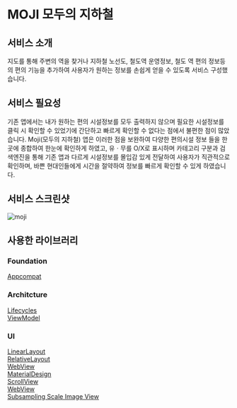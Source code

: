 # MOJI 모두의 지하철
## 서비스 소개
지도를 통해 주변의 역을 찾거나 지하철 노선도, 철도역 운영정보, 철도	역 편의 정보등의 편의 기능을 추가하여 사용자가 원하는 정보를 손쉽게 얻을 수 있도록 서비스 구성했습니다.

## 서비스 필요성
 기존 앱에서는 내가 원하는 편의 시설정보를 모두 출력하지 않으며 필요한 시설정보를 클릭 시 확인할 수 있었기에 간단하고 빠르게 확인할 수 없다는 점에서 불편한 점이 많았습니다. 
Moji(모두의 지하철) 앱은 이러한 점을 보완하여 다양한 편의시설 정보 들을 한곳에 종합하여 한눈에 확인하게 하였고, 유ㆍ무를 O/X로 표시하며 카테고리 구분과 검색엔진을 통해 기존 앱과 다르게 시설정보를 몰입감 있게 전달하여 사용자가 직관적으로 확인하며, 바쁜 현대인들에게 시간을 절약하여 정보를 빠르게 확인할 수 있게 하였습니다.


## 서비스 스크린샷
![moji](https://user-images.githubusercontent.com/77232856/148357810-82812182-1839-453e-b140-7a02485f48d1.png)

## 사용한 라이브러리
### Foundation
[Appcompat](https://developer.android.com/topic/libraries/support-library/packages#v7-appcompat)   

### Architcture
[Lifecycles](https://developer.android.com/topic/libraries/architecture/lifecycle)   
[ViewModel](https://developer.android.com/topic/libraries/architecture/viewmodel)  

### UI
[LinearLayout](https://developer.android.com/reference/android/widget/LinearLayout)   
[RelativeLayout](https://developer.android.com/reference/kotlin/android/widget/RelativeLayout)  
[WebView](https://developer.android.com/guide/webapps/webview)  
[MaterialDesign](https://material.io/design)  
[ScrollView](https://developer.android.com/reference/androidx/core/view/ScrollingView)  
[WebView](https://developer.android.com/guide/webapps/webview)  
[Subsampling Scale Image View](https://github.com/davemorrissey/subsampling-scale-image-view)  
